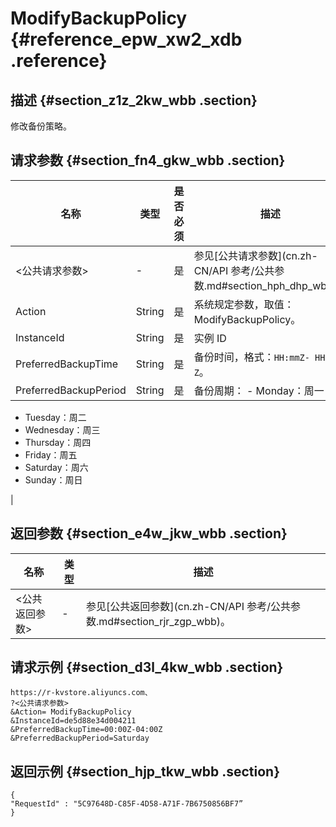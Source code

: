 # ModifyBackupPolicy {#reference_epw_xw2_xdb .reference}

## 描述 {#section_z1z_2kw_wbb .section}

修改备份策略。

## 请求参数 {#section_fn4_gkw_wbb .section}

|名称|类型|是否必须|描述|
|--|--|----|--|
|<公共请求参数\>|-|是|参见[公共请求参数](cn.zh-CN/API 参考/公共参数.md#section_hph_dhp_wbb)。|
|Action|String|是|系统规定参数，取值：ModifyBackupPolicy。|
|InstanceId|String|是|实例 ID|
|PreferredBackupTime|String|是|备份时间，格式：`HH:mmZ- HH:mm Z`。|
|PreferredBackupPeriod|String|是|备份周期： -   Monday：周一
-   Tuesday：周二
-   Wednesday：周三
-   Thursday：周四
-   Friday：周五
-   Saturday：周六
-   Sunday：周日

|

## 返回参数 {#section_e4w_jkw_wbb .section}

|名称|类型|描述|
|--|--|--|
|<公共返回参数\>|-|参见[公共返回参数](cn.zh-CN/API 参考/公共参数.md#section_rjr_zgp_wbb)。|

## 请求示例 {#section_d3l_4kw_wbb .section}

```
https://r-kvstore.aliyuncs.com、
?<公共请求参数>
&Action= ModifyBackupPolicy
&InstanceId=de5d88e34d004211
&PreferredBackupTime=00:00Z-04:00Z
&PreferredBackupPeriod=Saturday
```

## 返回示例 {#section_hjp_tkw_wbb .section}

```
{
"RequestId" : "5C97648D-C85F-4D58-A71F-7B6750856BF7”
}
```

